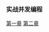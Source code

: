 ### 实战并发编程

[第一章](https://github.com/SmileLSJ/IJavaUC/tree/master/src/main/java/correntfight/S001/lesson.md)
[第二章](https://github.com/SmileLSJ/IJavaUC/tree/master/src/main/java/correntfight/S002/lesson.md)